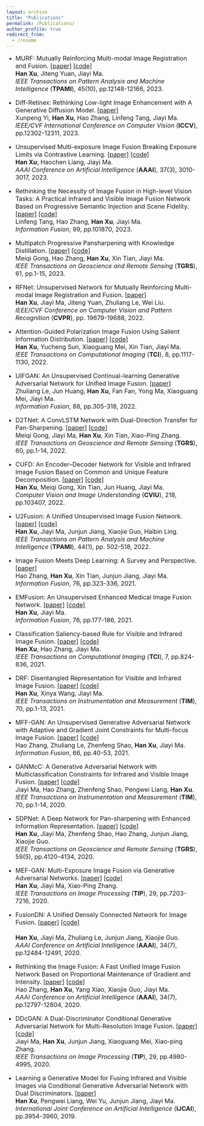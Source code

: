 ```yaml
---
layout: archive
title: "Publications"
permalink: /Publications/
author_profile: true
redirect_from:
  - /resume
---
```


* <font size=3>MURF: Mutually Reinforcing Multi-modal Image Registration and Fusion.
<a href="https://ieeexplore.ieee.org/stamp/stamp.jsp?tp=&arnumber=10145843">[paper]</a>
<a href="https://github.com/hanna-xu/MURF">[code]</a><br>
<b>Han Xu</b>, Jiteng Yuan, Jiayi Ma.<br>
<i>IEEE Transactions on Pattern Analysis and Machine Intelligence</i> (<b>TPAMI</b>), 45(10), pp.12148-12166, 2023.

* <font size=3>Diff-Retinex: Rethinking Low-light Image Enhancement with A Generative Diffusion Model.
<a href="https://openaccess.thecvf.com/content/ICCV2023/papers/Yi_Diff-Retinex_Rethinking_Low-light_Image_Enhancement_with_A_Generative_Diffusion_Model_ICCV_2023_paper.pdf">[paper]</a><br>
Xunpeng Yi, <b>Han Xu</b>, Hao Zhang, Linfeng Tang, Jiayi Ma.<br>
<i>IEEE/CVF International Conference on Computer Vision</i> (<b>ICCV</b>), pp.12302-12311, 2023.

* <font size=3>Unsupervised Multi-exposure Image Fusion Breaking Exposure Limits via Contrastive Learning.
<a href="https://ojs.aaai.org/index.php/AAAI/article/view/25404">[paper]</a>
<a href="https://github.com/HaoochenLiang/MEF-CL">[code]</a><br>
 <b>Han Xu</b>, Haochen Liang, Jiayi Ma. <br>
<i>AAAI Conference on Artificial Intelligence</i> (<b>AAAI</b>), 37(3), 3010-3017, 2023.

* <font size=3>Rethinking the Necessity of Image Fusion in High-level Vision Tasks: A Practical Infrared and Visible Image Fusion Network Based on Progressive Semantic Injection and Scene Fidelity.
<a href="https://pdf.sciencedirectassets.com/272144/1-s2.0-S1566253523X00074/1-s2.0-S1566253523001860/main.pdf?X-Amz-Security-Token=IQoJb3JpZ2luX2VjENT%2F%2F%2F%2F%2F%2F%2F%2F%2F%2FwEaCXVzLWVhc3QtMSJGMEQCIDBNfb4WJqhetMYVENHnTD14IdhkQwv4TwLYMh%2BB7%2BW0AiB%2F5WunfH9XEm4k9lYG5LlnnAPOJntcf4bO47z8EInRkCqzBQhdEAUaDDA1OTAwMzU0Njg2NSIMn2D4J1yvVybj7tC4KpAFBDyetKEgaM%2B5Oi4IyweWdbkvcuUlLvgoE5zBkR46K%2BuqQFhWtK3U93cvXI1WlzOuNioHngkCNxuSdvopudqT9ow%2FhmG8G5I2gbOoGl3SBkxAYraXbyeo8zh15S%2BQlD4PF0R%2F1BE3RAWIsVgm5aoO7E6DbIKnZwucOOGAgg7PmDM6yGtunjlzaIf84TIUk%2BVFejDtR5ilcs8AXBWxit2swQQOTXGnbL%2BW6vm9yhu6Au%2Bu9rY5%2B43KR5682o4BeADfPrX6%2B2%2FMlO%2FozlJkdEPeuN%2BQuJaBfIbz34S8WNVS1UK7HCYNJwsbdC6BlIniF7f0WsTGplEhfRTPuPxEUGzAMcTbPKYiu%2FwjEyjaik5%2BawYkRgGoW5etq7km5evBDlojs2Jd2HL1FOB2zaMTP9amQ%2BtYICZjFDRJkitNflmxBH3uNeqkMuXJ5fwmfPXxRo0UJG%2FU90Xp%2Fe3FMZF6F58txS5rf4dm3peLtOJ6jkAHdnZFwgT92oyjCpugDAX85J%2BnTAxPs0l0TUXLOBW7Hei6H1KCwmI1sJ5CzEffQT20JPNT%2Fl1to%2BKTUKdgPZ5SXSHVWO1nSAznZ9rEgQ%2B4qbGfyVYoLEnEyv7l94VkAN4N024IWuzeUWP0%2BivnmL%2BxFbPzV5TlY6UqPqPi8RELf0oiRjGn3qZnZv%2F%2BBDRI9Np6MZwl43ZRhOdeywUxJWb19G2VbxsVvDf4CdZnTiiEyU%2FHte%2FZ8jlc8oVRes2z0IEPr8KjZ4OG5xBWxKbH1jD2Cud%2B175st5JG%2FnMVJIf6xTfapVopSGDvjvqdwv6siJ4DIVIquRd3NlnaFvFIBSHa6sezwbq5Fv2%2F0YpwIIDgYNITTOL1tYVcWJO6g8WeEfIbgJ8wq7mgrAY6sgEdeIPb%2F%2F6Ago5rWO1DCianMh0ryXgqXZ6KDbW8eWkY3xyAzfMn9MjANmQNAUYI7VZ7Ac5s4%2FQIJ5UV%2BzOoxe1EkhYCavxQaDbJVBVKj5iIPgDKlQnm0GzShDmy75zGWmFerGbvYcdwSKb6Ip6mYYhRROcHDue9MnNIbjlQuXheeP1fPgP80kQ%2F%2BZI2HTTJo8leHs4VJ5quKbFDgvXE%2BX%2Blm4Grc8hPEhDACRHDrLu2CIqU&X-Amz-Algorithm=AWS4-HMAC-SHA256&X-Amz-Date=20231224T123909Z&X-Amz-SignedHeaders=host&X-Amz-Expires=300&X-Amz-Credential=ASIAQ3PHCVTYVXKCDKVG%2F20231224%2Fus-east-1%2Fs3%2Faws4_request&X-Amz-Signature=08a9bde2943b7f83d47d8f21186e15ea09dafde2a5c2412002ae5933b5b7d7e7&hash=81ac35db1fbb7b48796b7e02d0f8c91381c18a84ce2c59691fb877bfc29f9e49&host=68042c943591013ac2b2430a89b270f6af2c76d8dfd086a07176afe7c76c2c61&pii=S1566253523001860&tid=spdf-7beb442b-2b1e-452c-b016-d9909aff46c4&sid=523198c738cc504fde9a01359f9523ab000cgxrqa&type=client&tsoh=d3d3LnNjaWVuY2VkaXJlY3QuY29t&ua=190e5a51075f01560359&rr=83a8e7c8895ab45e&cc=cn">[paper]</a>
<a href="https://github.com/Linfeng-Tang/PSFusion">[code]</a><br>
Linfeng Tang, Hao Zhang, <b>Han Xu</b>, Jiayi Ma.<br>
<i>Information Fusion</i>, 99, pp.101870, 2023.

* <font size=3> Multipatch Progressive Pansharpening with Knowledge Distillation.
<a href="https://ieeexplore.ieee.org/stamp/stamp.jsp?tp=&arnumber=10064074">[paper]</a>
<a href="https://github.com/Meiqi-Gong/PSDNet">[code]</a><br>
Meiqi Gong, Hao Zhang, <b>Han Xu</b>, Xin Tian, Jiayi Ma.<br>
<i>IEEE Transactions on Geoscience and Remote Sensing</i> (<b>TGRS</b>), 61, pp.1-15, 2023.

* <font size=3>RFNet: Unsupervised Network for Mutually Reinforcing Multi-modal Image Registration and Fusion.
<a href="https://openaccess.thecvf.com/content/CVPR2022/papers/Xu_RFNet_Unsupervised_Network_for_Mutually_Reinforcing_Multi-Modal_Image_Registration_and_CVPR_2022_paper.pdf">[paper]</a><br>
<b>Han Xu</b>, Jiayi Ma, Jiteng Yuan, Zhuliang Le, Wei Liu.<br>
<i>IEEE/CVF Conference on Computer Vision and Pattern Recognition</i> (<b>CVPR</b>), pp. 19679-19688, 2022.

* <font size=3> Attention-Guided Polarization Image Fusion Using Salient Information Distribution.
<a href="https://ieeexplore.ieee.org/stamp/stamp.jsp?tp=&arnumber=9982370">[paper]</a>
<a href="https://github.com/hanna-xu/PAPIF">[code]</a><br>
<b>Han Xu</b>, Yucheng Sun, Xiaoguang Mei, Xin Tian, Jiayi Ma.<br>
<i> IEEE Transactions on Computational Imaging</i> (<b>TCI</b>), 8, pp.1117-1130, 2022.

* <font size=3> UIFGAN: An Unsupervised Continual-learning Generative Adversarial Network for Unified Image Fusion.
<a href="https://pdf.sciencedirectassets.com/272144/1-s2.0-S1566253522X00055/1-s2.0-S1566253522000756/main.pdf?X-Amz-Security-Token=IQoJb3JpZ2luX2VjEOP%2F%2F%2F%2F%2F%2F%2F%2F%2F%2FwEaCXVzLWVhc3QtMSJGMEQCICC7L%2FG0sD5XXXnwL07ZqQsS926mtNB6uUaVUY9Nd%2FuOAiB%2BiZydt7ZBOIozjv9zqAgnyAIXIwr5FnuOMv5pBgOdUiqzBQhrEAUaDDA1OTAwMzU0Njg2NSIMwpX6yaClmAGgoX0vKpAF%2Fu598VgUnKLc3Mu0%2B7p8wEKN9VMuUuiVOHKkUXB%2BkCalWT5iAI7Yp3GCXB4DDYBXi0OH96IowvDRtuejYRDKmDvoH%2BWk3lCTCAy1d%2BbF1hU1An%2B6k98MnyMhCdS6XqeT5dwkEH0lm2arfKY8HoKLrzcK%2BKcKO%2FVGfqQ%2FKCsoZ4GdrlEoGyUdqBFr3Hhy0IfXRua%2FUws%2Bd3QdmsdAPLbXWlv8OpwilnzyXnJlQ8qV0BvBwf%2FKTH3ZwSzV%2ByclvHez0nxurl8zdqG9YpBggwjpAj%2B6KdrV4m2TikQVdwYAhjjJTmXkBUvhf2RBQtRuM5iXKNcUzLXMiZwl0NIx06x%2BSpjw2MPzu7gt8by14%2FlwvLi82fyi0APE1jXbozgAh9X9i5s8Q89eAqysK%2BDQor7A5kAm7V%2Fb%2F4l85ciOpuJc4IUnttOaBrdM0vvIUgNHnVa60pqAM7Eb%2BL%2B%2B5JwRpndZP5g63FErMkwQe7bRvxn7V4JWfvCFmThnVKFgMvVtg%2Baguhd0xomcOWAVaKQDAL5E3nPKSylhPeMaWCJK21Stim84gXYvT53uH4lhR739UxnZIS%2BQnKiZKyY0dnxY0MCRXtUUwbtrkde2nUibux%2F4vh063iJINJ23zBMnc6xr9b9nnqHzE6UPHvLXnir3PnXB4czE8BWN86PMJ0bBW%2BHx1E1saSilQl%2FtjutuvlP2KHK2iYmarsSfZVWOUDLGQVpCWqGmbNawnjuidhY%2F9q3B7Gk784Tb163kXzRMRDIdXbsjNFI%2FaweUg6KcmklziLOWjdM3mDFwq9zAqlcip%2F%2Fo1mHZPmTc%2BD5D8imu6N9byRiDo2wY9bukoXNifFQ6erjOKLcg%2FVArANTS24xLxeyTC8owjMijrAY6sgGhd3DcIkGh9QTxg1jG2dz1dyJYuQ4eVy1VjykRvDPcw2VDbr6dlBVnvDR%2BB0qBZ3feLa2OhISQbAI3L5gorKr6KM8R2%2F4NAN81gEElIDYrLnjjwHixS10b0zqcP89a7xAXZ0uVawv8mM69KaB0%2FkHYBFdWCH%2Bf8tb97%2FKXmCiNWbrxCUynd3gIOJH%2BMzAOKJ6cnJrYoZiW3EzMrBclXSeSEVVoNk5N82R%2BhPvL%2BkKXtTDm&X-Amz-Algorithm=AWS4-HMAC-SHA256&X-Amz-Date=20231225T024229Z&X-Amz-SignedHeaders=host&X-Amz-Expires=300&X-Amz-Credential=ASIAQ3PHCVTYZETWZEH4%2F20231225%2Fus-east-1%2Fs3%2Faws4_request&X-Amz-Signature=d6337e677c4fbe2a2a699a796d006474a68df4c80b785e3b6ff520faf06f3aff&hash=d1a03f937537aa712debf64c1fcbf26c7c3087db6145653e1fd2e2952ff64c51&host=68042c943591013ac2b2430a89b270f6af2c76d8dfd086a07176afe7c76c2c61&pii=S1566253522000756&tid=spdf-fcc17de7-c41b-4227-aad8-8aa9eb162637&sid=523198c738cc504fde9a01359f9523ab000cgxrqa&type=client&tsoh=d3d3LnNjaWVuY2VkaXJlY3QuY29t&ua=190e5a51070306035256&rr=83adbb279d13e63e&cc=cn">[paper]</a><br>
Zhuliang Le, Jun Huang, <b>Han Xu</b>, Fan Fan, Yong Ma, Xiaoguang Mei, Jiayi Ma.<br>
<i>Information Fusion</i>, 88, pp.305-318, 2022.

* <font size=3> D2TNet: A ConvLSTM Network with Dual-Direction Transfer for Pan-Sharpening.
<a href="https://ieeexplore.ieee.org/stamp/stamp.jsp?tp=&arnumber=9761261">[paper]</a>
<a href="https://github.com/Meiqi-Gong/D2TNet">[code]</a><br>
Meiqi Gong, Jiayi Ma, <b>Han Xu</b>, Xin Tian, Xiao-Ping Zhang.<br>
<i>IEEE Transactions on Geoscience and Remote Sensing</i> (<b>TGRS</b>), 60, pp.1-14, 2022.

* <font size=3> CUFD: An Encoder–Decoder Network for Visible and Infrared Image Fusion Based on Common and Unique Feature Decomposition.
<a href="https://pdf.sciencedirectassets.com/271018/1-s2.0-S1077314222X00039/1-s2.0-S1077314222000352/main.pdf?X-Amz-Security-Token=IQoJb3JpZ2luX2VjENX%2F%2F%2F%2F%2F%2F%2F%2F%2F%2FwEaCXVzLWVhc3QtMSJHMEUCIQCapChFv%2FdByTUENYnt3vhLzVWwfuI%2FO0b3xvhgcA%2BskgIgZVDjpgh10ZyTkxGkBozyDnQ2XeAf16uP73m%2BNr8lwk8qswUIXhAFGgwwNTkwMDM1NDY4NjUiDHlUuWdVh%2BtseuAwLCqQBXmz6i0UWP9zBmbKRcDsJ9aW%2FWgJJAYBLDRmndWiTygZaWnhRo6ZxJa%2Fl%2BavkrGaWu3ibW%2BHH%2Fi4XCHXdYY0ZRCd6SUJ%2FBUVVe6CzB6lBADpnqrwwARofx1n%2BJ9MO6Jd0MQy5ryu9U913c9T7Y3X99HimogeFD9wRQlvNFX7p%2FmmcPMn21ePeXANTMDAZ53jZ9nDuFtiEiqGWW30fxyIA5ou68%2BLv1%2B6%2Ba0l8LLEd26p%2F991J9fMQUvwSFNUq1YrXvIm3%2BtQ5pOghgJ0UseYt8Xbbda8J6pF5EFxCGNY0CY32EsD0Rrs3wOQiakE2VfViN%2FVEaJ7BszzTM4j8xMZsRaYDZvaoreNbYTtmRb0115k30UkXEn%2FH%2FHR7sAsjIgeJURKMlOU6kAv0R4pw1LEHPI1ZTUQgL29k0NE5fI7aWkRkaiqMH8YElCgqf7Ia5yzchLE9SJKSR9WBwkvWq11eI6X745W9HTCl3dCPJ1Fb0wH2j4rx%2BJQACSbM%2FTp7W%2BvAky1Woajw%2B9CTWk2pRcN8WjImZ00Di73XAYSH0T29qKvG2Ys6q%2BZPqtYsrqaoQyODsGf0tMTIdgedTK%2Fpk1KaG%2BuPO0hBvBeXTs1WvrJ0oUsJJegYwN%2FlNHRen77q4jT0vOAtrB31uHZVdEy5sYMBfUx2BEtUgMxZRdnfBDQxjFz2F%2F2OfUNqUvXquS%2BJ99IgYIVcTbBsDC7QQe%2FRF7iacG%2BvNAEo2TgGoaVcRMeoO96HEMujBfpDWoEAcPDZecFbU6nRL9YcKSbxfbLlc70IR7Az1BzSIvMB2U1Su5nTXesbZRzb8drwKS37JwIdaA0way0uY6C82KkLrAVkAha9YO7gYBM3HjAXUB7xe4HFxSoMPfXoKwGOrEBsI8rR%2FD9kdgkQbjvJ04DGDd9%2FIQGpW1chQdcQfeZ%2BZpF8skDnAH4CY9Sdf8EcA9NItfKwp5l%2BGEX%2BBCpqKfTZQtRIAYY8GuuH2xzFtBq%2BnQjVjOsZZgNn5v5o8OtFms25SetkdNWrcb5lJ3q4bHZU7rL%2FySK7Ado4mjLo4hIzOgvkP7BBxeEiwlGcdv2RvxBSrL9FEqvTOMZDXE7mGJftr5C%2BFrfKTSf6OwVPsVFg%2FPo&X-Amz-Algorithm=AWS4-HMAC-SHA256&X-Amz-Date=20231224T140059Z&X-Amz-SignedHeaders=host&X-Amz-Expires=300&X-Amz-Credential=ASIAQ3PHCVTY5T4WK5NR%2F20231224%2Fus-east-1%2Fs3%2Faws4_request&X-Amz-Signature=8b74c94a0739626dd1f62b881b5b8d70ee12d7891854699a86105799cfee0c02&hash=0fbd958de478435ababb04c5e6bad800b4af06265c99e3b4e19e11188812657a&host=68042c943591013ac2b2430a89b270f6af2c76d8dfd086a07176afe7c76c2c61&pii=S1077314222000352&tid=spdf-76240ccd-6912-4cfc-9cb7-02fec5b1b931&sid=523198c738cc504fde9a01359f9523ab000cgxrqa&type=client&tsoh=d3d3LnNjaWVuY2VkaXJlY3QuY29t&ua=190e5a51075e51070156&rr=83a95fa79c960eb8&cc=cn">[paper]</a>
<a href="https://github.com/Meiqi-Gong/CUFD">[code]</a><br>
<b>Han Xu</b>, Meiqi Gong, Xin Tian, Jun Huang, Jiayi Ma.<br>
<i>Computer Vision and Image Understanding</i> (<b>CVIU</b>), 218, pp.103407, 2022.

* <font size=3>U2Fusion: A Unified Unsupervised Image Fusion Network.
<a href="https://ieeexplore.ieee.org/stamp/stamp.jsp?tp=&arnumber=9151265">[paper]</a>
<a href="https://github.com/hanna-xu/U2Fusion">[code]</a><br>
<b>Han Xu</b>, Jiayi Ma, Junjun Jiang, Xiaojie Guo, Haibin Ling.<br>
<i>IEEE Transactions on Pattern Analysis and Machine Intelligence</i> (<b>TPAMI</b>), 44(1), pp. 502-518, 2022.

* <font size=3> Image Fusion Meets Deep Learning: A Survey and Perspective.
<a href="https://pdf.sciencedirectassets.com/272144/1-s2.0-S1566253521X00073/1-s2.0-S1566253521001342/main.pdf?X-Amz-Security-Token=IQoJb3JpZ2luX2VjENX%2F%2F%2F%2F%2F%2F%2F%2F%2F%2FwEaCXVzLWVhc3QtMSJGMEQCIH3IqgmIc3jWaqQr8ifzjs0nY6OO35flweTGrdVg%2FXOaAiBz9ukI7pikxtMw4ziQyofLUQ6XYn2yxvDdoZzcj2658yqzBQheEAUaDDA1OTAwMzU0Njg2NSIMJanfMuOCiJOam4hPKpAFE5vR3NAcHvfWx7Oo8BK1ZbQ4Z4btc2RTEYFUTy9kAtOGb%2FEqlGt6I2%2BSCgYvBiSi63fDApeRpPq4xws7Ngh6%2FAK3%2FX9JRyUeXYjA7I2E%2FRYXx5IzN7U6Za5114fapZz8T0H5JERSNCBke7NSO7YcJbenX1r2%2B40Mx8G2Tnfa4IhDfaEBi1YSDCX%2BySwtgG05wD%2F5%2B%2FASY0BRBhZswBgcnXXUrMJs0%2Be6AvpdbnWil4sMtOydbhgd5e6rYlQtMH23D9gEnH6afwJpvy9qG08n1U%2BC2I4tdKWZyp1ZyosaQ1CGnLPIC4XGF11Hqo2UoCyHaQ3v%2FESVT7jxkMPpszwa9SodActzaTOqvrfjzidwCtJ8mk6AsbS5SaIX4CI9bvCeTn92Pv%2FKc72DT%2BGXbkk47yvOULXwBxXG2zRcs5pzGilmgMQTcq%2Fo4PLOHF0daTMfPsFkdMYG%2FFliOSM9bx2LGQW%2FPhPZqaT0FYb%2F3gwNB7wzKmcSzTrCq3Lczg9gfAzs53LYoObAJBPeP58k13z3cbICXl1A1WpYsBsrDODY52OQo9b75KuIT2FjhFPxRnN1nD%2FRsJ8gjyGYO08b49P745Ee0rvvKWsGgy0nbcXwiDzJ8DonL80kVCvKNoeOIR%2BbmpKPpq7jn%2ByccWVmxU1oRpkLDrR3MPThEk2yqD%2FQa3%2BXMS%2FB3cFH30Xb%2BBkxZ%2Fd26yCaFA77AqSvpezD3EC6f0%2BWUMWd4ND1jidIitwfw41s7Lkln8oP2vZK7ETVTVlSE4AitSXBzEkHd%2BA7cxwBwayibMUrzJyz6gDaAlPNEYg9PFKVipSpRrvuBDnK81gJlvKrpTKggz9d9A6UYod9%2F3LDLVF9q7VlCPd1io%2BwdoUwvs6grAY6sgFzbI8EBQiK9Z7Ii8g3vS3Lo5tk3XomZY3sbDE9v%2Bn2BzDmavXLNCmeqSZ02JBxOFVGe8RBiJZlFLt5b4riFJWlvnXLooWgMTP2YmZ9CIZK8SQukuoOFFIevnAmh2feCNz4lu8AxXcVwMJOvldkQMq9zMAHKIxBs407VySYBFHYf1NzfYfDFZs11OTBBS6aZvj46VT5AWQ0D30pK1L%2Bcvhm4Wz%2F0UIIQAzmi3ozmE9%2BpY%2BM&X-Amz-Algorithm=AWS4-HMAC-SHA256&X-Amz-Date=20231224T134122Z&X-Amz-SignedHeaders=host&X-Amz-Expires=300&X-Amz-Credential=ASIAQ3PHCVTYTH5M7FGQ%2F20231224%2Fus-east-1%2Fs3%2Faws4_request&X-Amz-Signature=ccdef2a7b147410941345bcd8c075549f65a9c26d7042d5f9b35d934d743c838&hash=703e81c7c8d924dc4e468306871614a2a61d94bb2eeb94f640e25b29d3280d9e&host=68042c943591013ac2b2430a89b270f6af2c76d8dfd086a07176afe7c76c2c61&pii=S1566253521001342&tid=spdf-4be09052-811c-48fe-9302-0d7fe57b86df&sid=523198c738cc504fde9a01359f9523ab000cgxrqa&type=client&tsoh=d3d3LnNjaWVuY2VkaXJlY3QuY29t&ua=190e5a51075e50530505&rr=83a942ed9b7e515b&cc=cn&kca=eyJrZXkiOiIrMk1OZFR2RllGSUlJaUdadXBNek5MdURacjVTWDJJd3RicVZxcW9iR295TW4vQ2h0b1RvZ2VBVWJENWxyYkJPbGRuNmt3Z0hQdzdJVWdsMTNFQjZuNWFjWEsvRHhUWDJUVC8xWnU2K09TbTNkSlhMT0krT2FPQmMwdGZXOHR3OVg1cnZZWXE1ZFVYbnJLM1NVZWt6dzA2RUh0VTZxakFlaW1iYTlWREFXYmNPL3ZEcERRPT0iLCJpdiI6ImMyMGY3MTc0NTVkNzY4MGM1YzdhNDc3NWQyYTM1ODhhIn0=_1703425290804">[paper]</a><br>
Hao Zhang, <b>Han Xu</b>, Xin Tian, Junjun Jiang, Jiayi Ma.<br>
<i>Information Fusion</i>, 76, pp.323-336, 2021.

* <font size=3>EMFusion: An Unsupervised Enhanced Medical Image Fusion Network.
<a href="https://pdf.sciencedirectassets.com/272144/1-s2.0-S1566253521X00073/1-s2.0-S1566253521001275/main.pdf?X-Amz-Security-Token=IQoJb3JpZ2luX2VjENX%2F%2F%2F%2F%2F%2F%2F%2F%2F%2FwEaCXVzLWVhc3QtMSJHMEUCIH1QP9aGBZa3teDDMkfex8%2BdEYyx4IXj4MwQxckpj0pZAiEA8NLaaxFhWJpLzCYlMoO3VtE81bh5XvhY7KLUgbvgsY4qsgUIXRAFGgwwNTkwMDM1NDY4NjUiDLUB6Zk3upWrKRphbyqPBbhiixN4tY9bSZPdZm%2B6XXdP2XYP3v1lZh%2FudiMKUGDNzoiubuTz1tiOoBOMFadTQpMsSdhkw%2FoIki8%2BtLkuGTstjyCXSr%2Bj2%2Bd9yOxDWQSGtMXBEomfYSL1W2qX9FnQWddff273nKe4jqLzGOMMKpTKdp1UC7kuHH9LLv1rWaFlrE5MjYBwoaBC3luKMkMUAyiMU6EoKESxPga0ggnQvF6H68rHDyy11CwAOWpBx7D4dYIlAS3HjSw1HwC1%2F9TH1%2FeZAcLYyVwgIVFca1MV%2F4xQ5pu70DNrHiw9GJ5jlm5wwn3qrbzK9H6nCr%2B3L%2F%2BpSdKX6tjSxaT8oDlZh42RiJAEbgUYcKZa%2FBxwBo868qZnqJMURMlA2Bsl%2BBUL8aBLF0i%2BmcUPxNI7hvg5pUTo6PhhpqJBLjnIPkGz4jdeF%2FGUUGEsyI%2BX4nOM%2B9c3P15Jh65gS2JKRb%2BIvAGKOjk7LspltNQjPpXAbpZ4zDkiFKG5ERNa%2BzP%2Bkvbc37AHd%2BhAc4B%2FFO%2Bekt7iOFYRd3F2ZmB5gA94c8h5168I150U2SQSbAGAPl%2BXSFNwiCPVkoSrx7OiUq%2FFIT4oq7WMaj8mw%2Bi6sDGyeilDAud8Cvpqeh1A3pSjStVMCtvvvBdjPQowdLxxvHNdCAbmJERoifG1kuloV9%2FT4XJ4H03iqnlg9YYFlnc7TOKrMr1qfxhqteyStY9uvBDlgu%2B0soGTL72D9PIsWTted0I0BgaL2MLHSpFecwccquL1iiJ1Cw%2BYIiy8JDPG5s9aXeoQkKx4qsKoVzqtAQgM39oj5K06EmV9Ix5CNgZ8fy8CgUgERxqTiENnFy5WQT2yl1UgHvivuvq8XArPCOZTrLrPstzAs%2BD3TqYw68CgrAY6sQFJPJ5VUfp%2F6VOPoUPgK6mwIiosQZyG7I4TBVPk6a7kElEEw4%2FxCPpT8UH7GZp0bPg%2BOSsFjMhe%2FOVLXtXgj%2BeX1sw1T6SOGjdj4wKnaF4iZHvE9%2Bo4HHGGb95ILyEl2P6864uGBU0RwgmvpoZzUNXWW6HLRTQGWk8QqlHzaGELIydWLYK7WKv%2B8RfHORQ6a3nIy7Diw0Mi1gl857s76qDsiHDTNICFTpKZRB6sutNqoII%3D&X-Amz-Algorithm=AWS4-HMAC-SHA256&X-Amz-Date=20231224T130608Z&X-Amz-SignedHeaders=host&X-Amz-Expires=300&X-Amz-Credential=ASIAQ3PHCVTYSOJZAJUY%2F20231224%2Fus-east-1%2Fs3%2Faws4_request&X-Amz-Signature=53de714f77677fbfc50a3cae65ef5b79a94a8bff9108c9efcbb49f1cb34064d4&hash=96159a793cd418bb103b792515a9d7950f71ea83b6d97d67751791b352ca3719&host=68042c943591013ac2b2430a89b270f6af2c76d8dfd086a07176afe7c76c2c61&pii=S1566253521001275&tid=spdf-ddd43cf3-bc45-47a8-a4d2-3e1a272730e0&sid=523198c738cc504fde9a01359f9523ab000cgxrqa&type=client&tsoh=d3d3LnNjaWVuY2VkaXJlY3QuY29t&ua=190e5a51075e54075555&rr=83a90f54f806e63e&cc=cn">[paper]</a>
<a href="https://github.com/hanna-xu/EMFusion">[code]</a><br>
<b>Han Xu</b>, Jiayi Ma.<br>
<i>Information Fusion</i>, 76, pp.177-186, 2021.

* <font size=3> Classification Saliency-based Rule for Visible and Infrared Image Fusion.
<a href="https://ieeexplore.ieee.org/stamp/stamp.jsp?tp=&arnumber=9502544">[paper]</a>
<a href="https://github.com/hanna-xu/CSF">[code]</a><br>
<b>Han Xu</b>, Hao Zhang, Jiayi Ma.<br>
<i>IEEE Transactions on Computational Imaging</i> (<b>TCI</b>), 7, pp.824-836, 2021.

* <font size=3>  DRF: Disentangled Representation for Visible and Infrared Image Fusion.
<a href="https://ieeexplore.ieee.org/stamp/stamp.jsp?tp=&arnumber=9345717">[paper]</a>
<a href="https://github.com/hanna-xu/DRF">[code]</a><br>
<b>Han Xu</b>, Xinya Wang, Jiayi Ma.<br>
<i>IEEE Transactions on Instrumentation and Measurement</i> (<b>TIM</b>), 70, pp.1-13, 2021.

* <font size=3>  MFF-GAN: An Unsupervised Generative Adversarial Network with Adaptive and Gradient Joint Constraints for Multi-focus Image Fusion.
<a href="https://pdf.sciencedirectassets.com/272144/1-s2.0-S1566253520X00091/1-s2.0-S1566253520303572/main.pdf?X-Amz-Security-Token=IQoJb3JpZ2luX2VjEOL%2F%2F%2F%2F%2F%2F%2F%2F%2F%2FwEaCXVzLWVhc3QtMSJIMEYCIQDftHQQPA9gs%2F4eH3z1Dm4b2VE8IGBBqwevYlVPa6HyBAIhAKRWPNUfAX460gn7JIWn5bJNOkeU%2BvreaGbdJlk2%2Fs0gKrMFCGsQBRoMMDU5MDAzNTQ2ODY1Igy%2FbpjkeFrhORm0qe8qkAXeHhgqFgTNjzAjT6mLcaUE09Jb3evr0%2BGJyAEJ3yVB%2FxtbR3QSPoEai3JURXy%2FJGaZQ1zqlZUTyfNE4i29u8hXV%2BMUM%2Brlt8u9i4WHkYhaGwR92WQrWJxkBBc61zeByhw9NORBMR4jsQ9qlmdJETw%2BLKAy4s1L1Wm3NzC1stlMNGkv7iibLcTAJiIEPh0ElBEh85xVW2IVqhYnvJ2%2BBZPqAMhe0ztj8H6QszjPjqu1%2F%2Fr0r%2BNVJ2dpUygy0O6qbTc77C4SgjDbXw0fJ0taAAE%2BRbRdfLMsBOr1CivSRa8vsb1vxtpk6CiX58U09S5NBWSGIQW%2F%2FEUjaqG8NzerNTyDWIKp5PH4bpi6SCAQkZF%2F0pWfPfgocxzsFQXhILe44kL%2FnPiTlh0QuTzRZKamkILXCOYXtggx9s9bSg5rGu%2F%2B1aP8PpJ8GmqGbbH4lHogJUQYC%2FFbZqUn55TvcmRxjDZPMa7ytGMu0%2FilgTXKSF7NmdcrFi5N3xxxpyhs%2By0ouqIDoF%2BmC4vtKQWIC2m8QjtjY%2FgRd4Z84n8brxART1tLTSkCBkfQ6LqXRg2EbqX98uz1KBmVOBzigNC9%2FKVkfZ%2FCRygTgo9QrT%2FQ1dQtTCaKEKByVsxVvRHLqv1jFyazCLKzFEKW7sNIbqpovBprHa1CMa0n7EOA7xJUp%2F7WcPHkNm5ezefD614whSFcZwoIGxoQloryG9pFhY2kmbTsbdxq8OcErJUy%2Bgk7dNHSoCXdYpWaVIslUF8qhgdFBw5MNeiSOdXqFeKem%2BHlvKLCpenmCm%2FYNHhzWP2EfqyiB5Auah%2Fj0JWOlJ3mIzJpDhYn9AW%2F%2Bm95gFbmkKFUrkrUH4GONnx%2BoLa2%2BrgjMfheAZgZzzChwqOsBjqwASk%2FF2x2sHAIusmwPXyWzHEkXrzhd9ccP1DrbSUdHwznMQMyI7kJLIPZs%2BdjtdLkmhNZ%2FgvQU9yKNRM3hKgYG%2Ffnh2CEbT%2FE4cPBq0Dp8NzcEyogawAybAc5QYWyR%2B1kzbNYjqFDhDElMqO1c8%2FniLak4FhzVCjvcEBYNdBTZleC%2BJB%2BCtRpn0UAxI%2Fha6mrLXxWA80bSAU%2F26%2BG3OxYkLqIQIQniVBs4sIZWfvrjn9v&X-Amz-Algorithm=AWS4-HMAC-SHA256&X-Amz-Date=20231225T023856Z&X-Amz-SignedHeaders=host&X-Amz-Expires=300&X-Amz-Credential=ASIAQ3PHCVTYTF7ARCNV%2F20231225%2Fus-east-1%2Fs3%2Faws4_request&X-Amz-Signature=e07b836dd296b870d3f198987c2ab0333a774bfbdfd18de58276a43ea5521a74&hash=c706053a7eebbcaacf4e46c3e0160f1aa36d3fe546157816779f20b9df0d6351&host=68042c943591013ac2b2430a89b270f6af2c76d8dfd086a07176afe7c76c2c61&pii=S1566253520303572&tid=spdf-cc880dcb-4d49-41c6-876e-c451503e4242&sid=523198c738cc504fde9a01359f9523ab000cgxrqa&type=client&tsoh=d3d3LnNjaWVuY2VkaXJlY3QuY29t&ua=190e5a51070306540653&rr=83adb5f2ebae8b2f&cc=cn&kca=eyJrZXkiOiI0dWRwbTg4bnpKUVVLcHpseWxnbDdkcGZOVnE3bWVyUEdwMGVVdm5SM1RZNnB4TXFjb1NYaFY4bVhSSUgyTE94TStydG1ybGRSeWVxQU5Mbm5OeEdZU2tsVGVqMG1PR1B4d2hqVHpJM3l3bmF1UHdxYVNMdERCQVl5dDBlQlZrc21qbnQyMGNpZ1hzSzFsSCtqSWVWeWtlbkdtVmhWZWFNT2dIazZ6TmRLL1FqSENtV0NBPT0iLCJpdiI6ImI1OGQzNWEwMjdiYTBlNDMyZDdlNjkyYzMxOTJkOTgxIn0=_1703471966005">[paper]</a>
<a href="https://github.com/HaoZhang1018/MFF-GAN">[code]</a><br>
Hao Zhang, Zhuliang Le, Zhenfeng Shao, <b>Han Xu</b>, Jiayi Ma.<br>
<i>Information Fusion</i>, 66, pp.40-53, 2021.

* <font size=3> GANMcC: A Generative Adversarial Network with Multiclassification Constraints for Infrared and Visible Image Fusion.
<a href="https://ieeexplore.ieee.org/stamp/stamp.jsp?tp=&arnumber=9274337">[paper]</a>
<a href="https://github.com/jiayi-ma/GANMcC">[code]</a><br>
Jiayi Ma, Hao Zhang, Zhenfeng Shao, Pengwei Liang, <b>Han Xu</b>.<br>
<i>IEEE Transactions on Instrumentation and Measurement</i> (<b>TIM</b>), 70, pp.1-14, 2020.

* <font size=3> SDPNet: A Deep Network for Pan-sharpening with Enhanced Information Representation.
<a href="https://ieeexplore.ieee.org/abstract/document/9200533">[paper]</a>
<a href="https://github.com/hanna-xu/SDPNet-for-pansharpening">[code]</a><br>
<b>Han Xu</b>, Jiayi Ma, Zhenfeng Shao, Hao Zhang, Junjun Jiang, Xiaojie Guo.<br>
<i>IEEE Transactions on Geoscience and Remote Sensing</i> (<b>TGRS</b>), 59(5), pp.4120-4134, 2020.

* <font size=3> MEF-GAN: Multi-Exposure Image Fusion via Generative Adversarial Networks.
<a href="https://ieeexplore.ieee.org/stamp/stamp.jsp?tp=&arnumber=9112609">[paper]</a>
<a href="https://github.com/hanna-xu/MEF-GAN">[code]</a><br>
<b>Han Xu</b>, Jiayi Ma, Xiao-Ping Zhang.<br>
<i>IEEE Transactions on Image Processing</i> (<b>TIP</b>), 29, pp.7203-7216, 2020.

* <font size=3> FusionDN: A Unified Densely Connected Network for Image Fusion.
<a href="https://ojs.aaai.org/index.php/AAAI/article/view/6936">[paper]</a>
<a href="https://github.com/hanna-xu/FusionDN">[code]</a><br>  
<b>Han Xu</b>, Jiayi Ma, Zhuliang Le, Junjun Jiang, Xiaojie Guo.<br>
<i>AAAI Conference on Artificial Intelligence</i> (<b>AAAI</b>), 34(7), pp.12484-12491, 2020.

* <font size=3> Rethinking the Image Fusion: A Fast Unified Image Fusion Network Based on Proportional Maintenance of Gradient and Intensity.
<a href="https://ojs.aaai.org/index.php/AAAI/article/view/6975">[paper]</a>
<a href="https://github.com/HaoZhang1018/PMGI_AAAI2020">[code]</a><br>
Hao Zhang, <b>Han Xu</b>, Yang Xiao, Xiaojie Guo, Jiayi Ma.<br>
<i>AAAI Conference on Artificial Intelligence</i> (<b>AAAI</b>), 34(7), pp.12797-12804, 2020.

* <font size=3> DDcGAN: A Dual-Discriminator Conditional Generative Adversarial Network for Multi-Resolution Image Fusion.
<a href="https://ieeexplore.ieee.org/stamp/stamp.jsp?tp=&arnumber=9031751">[paper]</a>
<a href="https://github.com/hanna-xu/DDcGAN">[code]</a><br>
Jiayi Ma, <b>Han Xu</b>, Junjun Jiang, Xiaoguang Mei, Xiao-ping Zhang.<br>
<i>IEEE Transactions on Image Processing</i> (<b>TIP</b>), 29, pp.4980-4995, 2020.

* <font size=3> Learning a Generative Model for Fusing Infrared and Visible Images via Conditional Generative Adversarial Network with Dual Discriminators.
<a href="https://www.ijcai.org/proceedings/2019/0549.pdf">[paper]</a><br>
<b>Han Xu</b>, Pengwei Liang, Wei Yu, Junjun Jiang, Jiayi Ma.<br>
<i>International Joint Conference on Artificial Intelligence</i> (<b>IJCAI</b>), pp.3954-3960, 2019.
